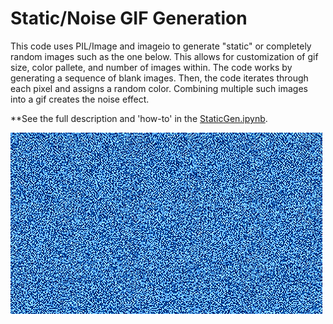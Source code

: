 # Static/Noise GIF Generation

This code uses PIL/Image and imageio to generate "static" or completely random images such as the one below. This allows for customization of gif size, color pallete, and number of images within. The code works by generating a sequence of blank images. Then, the code iterates through each pixel and assigns a random color. Combining multiple such images into a gif creates the noise effect. 

**See the full description and 'how-to' in the [StaticGen.ipynb](StaticGen.ipynb). 

![SegmentLocal](NoiseExample.gif "Noise")
